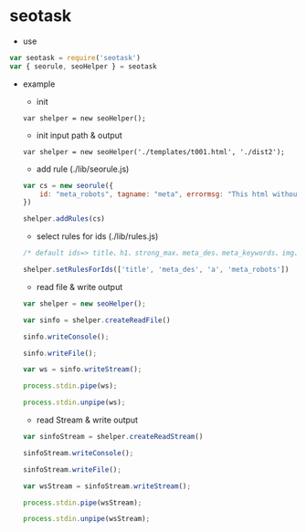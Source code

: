 # seotask

- use 

``` js
var seotask = require('seotask')
var { seorule, seoHelper } = seotask 
```

- example
    - init 
    ```
    var shelper = new seoHelper();
    ```
    - init input path & output 
    ```
    var shelper = new seoHelper('./templates/t001.html', './dist2');
    ```    

    - add rule (./lib/seorule.js)
    ``` js
    var cs = new seorule({
        id: "meta_robots", tagname: "meta", errormsg: "This html without <mata> robots tag", attr: "name", selectorname: "robots"
    })    

    shelper.addRules(cs)
    ```

    - select rules for ids (./lib/rules.js)
    ``` js
    /* default ids=> title、h1、strong_max、meta_des、meta_keywords、img、a*/

    shelper.setRulesForIds(['title', 'meta_des', 'a', 'meta_robots'])    
    ```

    - read file & write output
    ``` js
    var shelper = new seoHelper();

    var sinfo = shelper.createReadFile()

    sinfo.writeConsole();

    sinfo.writeFile();

    var ws = sinfo.writeStream();

    process.stdin.pipe(ws);

    process.stdin.unpipe(ws);

    ```

    - read Stream & write output

    ``` js
    var sinfoStream = shelper.createReadStream()

    sinfoStream.writeConsole();

    sinfoStream.writeFile();

    var wsStream = sinfoStream.writeStream();

    process.stdin.pipe(wsStream);

    process.stdin.unpipe(wsStream);
    ```
